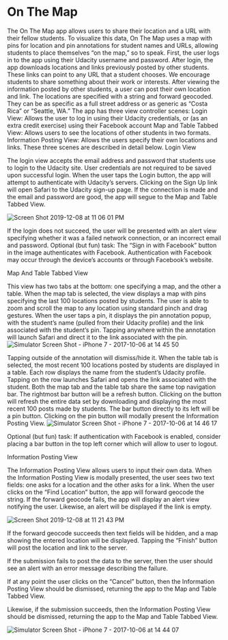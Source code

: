 # On The Map

The On The Map app allows users to share their location and a URL with their fellow students. To visualize this data, On The Map uses a map with pins for location and pin annotations for student names and URLs, allowing students to place themselves “on the map,” so to speak. 
First, the user logs in to the app using their Udacity username and password. After login, the app downloads locations and links previously posted by other students. These links can point to any URL that a student chooses. We encourage students to share something about their work or interests.
After viewing the information posted by other students, a user can post their own location and link. The locations are specified with a string and forward geocoded. They can be as specific as a full street address or as generic as “Costa Rica” or “Seattle, WA.”
The app has three view controller scenes:
Login View: Allows the user to log in using their Udacity credentials, or (as an extra credit exercise) using their Facebook account
Map and Table Tabbed View: Allows users to see the locations of other students in two formats.  
Information Posting View: Allows the users specify their own locations and links.
These three scenes are described in detail below.
Login View

The login view accepts the email address and password that students use to login to the Udacity site. User credentials are not required to be saved upon successful login.
When the user taps the Login button, the app will attempt to authenticate with Udacity’s servers.
Clicking on the Sign Up link will open Safari to the Udacity sign-up page.
If the connection is made and the email and password are good, the app will segue to the Map and Table Tabbed View.

![Screen Shot 2019-12-08 at 11 06 01 PM](https://user-images.githubusercontent.com/46827335/70396199-61734f80-1a0f-11ea-8da0-6c3a97f4a20f.png)

If the login does not succeed, the user will be presented with an alert view specifying whether it was a failed network connection, or an incorrect email and password.
Optional (but fun) task: The “Sign in with Facebook” button in the image authenticates with Facebook. Authentication with Facebook may occur through the device’s accounts or through Facebook’s website.


Map And Table Tabbed View

This view has two tabs at the bottom: one specifying a map, and the other a table.
When the map tab is selected, the view displays a map with pins specifying the last 100 locations posted by students.
The user is able to zoom and scroll the map to any location using standard pinch and drag gestures.
When the user taps a pin, it displays the pin annotation popup, with the student’s name (pulled from their Udacity profile) and the link associated with the student’s pin.
Tapping anywhere within the annotation will launch Safari and direct it to the link associated with the pin.
![Simulator Screen Shot - iPhone 7 - 2017-10-06 at 14 45 50](https://user-images.githubusercontent.com/46827335/70396295-2faeb880-1a10-11ea-901b-b8306fd174a6.png)

Tapping outside of the annotation will dismiss/hide it.
When the table tab is selected, the most recent 100 locations posted by students are displayed in a table. Each row displays the name from the student’s Udacity profile. Tapping on the row launches Safari and opens the link associated with the student.
Both the map tab and the table tab share the same top navigation bar.
The rightmost bar button will be a refresh button. Clicking on the button will refresh the entire data set by downloading and displaying the most recent 100 posts made by students.
The bar button directly to its left will be a pin button. Clicking on the pin button will modally present the Information Posting View.
![Simulator Screen Shot - iPhone 7 - 2017-10-06 at 14 46 17](https://user-images.githubusercontent.com/46827335/70396299-35a49980-1a10-11ea-8f74-7a4e63d0b4c6.png)

Optional (but fun) task: If authentication with Facebook is enabled, consider placing a bar button in the top left corner which will allow to user to logout.



Information Posting View

The Information Posting View allows users to input their own data.
When the Information Posting View is modally presented, the user sees two text fields: one asks for a location and the other asks for a link.
When the user clicks on the “Find Location” button, the app will forward geocode the string. If the forward geocode fails, the app will display an alert view notifying the user. Likewise, an alert will be displayed if the link is empty.

![Screen Shot 2019-12-08 at 11 21 43 PM](https://user-images.githubusercontent.com/46827335/70396443-bb751480-1a11-11ea-946b-4933f67784f9.png)


If the forward geocode succeeds then text fields will be hidden, and a map showing the entered location will be displayed. Tapping the “Finish” button will post the location and link to the server.


If the submission fails to post the data to the server, then the user should see an alert with an error message describing the failure.


If at any point the user clicks on the “Cancel” button, then the Information Posting View should be dismissed, returning the app to the Map and Table Tabbed View.

Likewise, if the submission succeeds, then the Information Posting View should be dismissed, returning the app to the Map and Table Tabbed View.

![Simulator Screen Shot - iPhone 7 - 2017-10-06 at 14 44 07](https://user-images.githubusercontent.com/46827335/70396303-39382080-1a10-11ea-9e63-1c09cf421be7.png)

